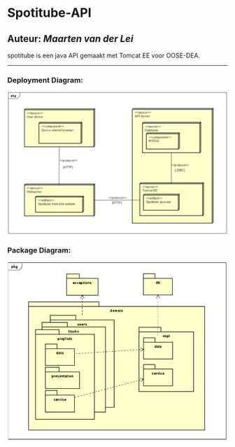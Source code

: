 # Spotitube-API

## Auteur: _Maarten van der Lei_

spotitube is een java API gemaakt met Tomcat EE voor OOSE-DEA.

---

### Deployment Diagram:

![deployment_diagram](/docs/deployment_diagram.png)

### Package Diagram:

![package_diagram](/docs/package_diagram.png)
